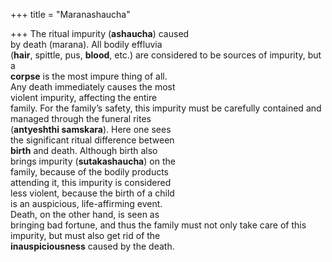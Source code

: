 +++
title = "Maranashaucha"

+++
The ritual impurity (**ashaucha**) caused  
by death (marana). All bodily effluvia  
(**hair**, spittle, pus, **blood**, etc.) are considered to be sources of impurity, but a  
**corpse** is the most impure thing of all.  
Any death immediately causes the most  
violent impurity, affecting the entire  
family. For the family’s safety, this impurity must be carefully contained and  
managed through the funeral rites  
(**antyeshthi samskara**). Here one sees  
the significant ritual difference between  
**birth** and death. Although birth also  
brings impurity (**sutakashaucha**) on the  
family, because of the bodily products  
attending it, this impurity is considered  
less violent, because the birth of a child  
is an auspicious, life-affirming event.  
Death, on the other hand, is seen as  
bringing bad fortune, and thus the family must not only take care of this impurity, but must also get rid of the  
**inauspiciousness** caused by the death.